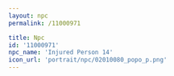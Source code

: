 ```yaml
---
layout: npc
permalink: /11000971

title: Npc
id: '11000971'
npc_name: 'Injured Person 14'
icon_url: 'portrait/npc/02010080_popo_p.png'
---
```

